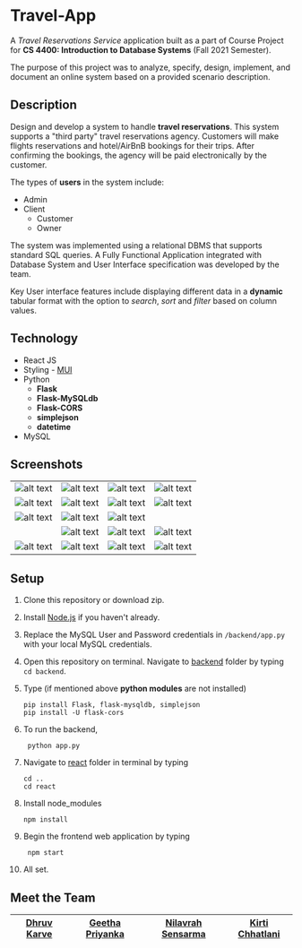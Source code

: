 # Travel-App

A *Travel Reservations Service* application built as a part of Course Project for **CS 4400: Introduction to Database Systems** (Fall 2021 Semester).  

The purpose of this project was to analyze, specify, design, implement, and document an online system based on a provided scenario description.

## Description

Design and develop a system to handle **travel reservations**. This system supports a "third party" travel reservations agency. Customers will make flights reservations and hotel/AirBnB bookings for their trips. After confirming the bookings, the agency will be paid electronically by the customer.  

The types of **users** in the system include:
* Admin
* Client
    * Customer
    * Owner

 The system was implemented using a relational DBMS that supports standard SQL queries. A Fully Functional Application integrated with Database System and User Interface specification was developed by the team.  

 Key User interface features include displaying different data in a **dynamic** tabular format with the option to *search*, *sort* and *filter* based on column values. 

 

## Technology
* React JS
* Styling - [MUI](https://mui.com/)
* Python 
   * **Flask**
   * **Flask-MySQLdb**
   * **Flask-CORS**
   * **simplejson**
   * **datetime**
* MySQL  


## Screenshots
|||||
|--|--|--|--|
|![alt text](https://github.com/karved/Travel-App/blob/main/pics/home.png)|![alt text](https://github.com/karved/Travel-App/blob/main/pics/login.png)|![alt text](https://github.com/karved/Travel-App/blob/main/pics/cacc.png)|![alt text](https://github.com/karved/Travel-App/blob/main/pics/ch.png)|
|![alt text](https://github.com/karved/Travel-App/blob/main/pics/resp.png)|![alt text](https://github.com/karved/Travel-App/blob/main/pics/vp.png)|![alt text](https://github.com/karved/Travel-App/blob/main/pics/vf.png)|![alt text](https://github.com/karved/Travel-App/blob/main/pics/bf.png)|
|![alt text](https://github.com/karved/Travel-App/blob/main/pics/oh.png)|![alt text](https://github.com/karved/Travel-App/blob/main/pics/rp.png)|![alt text](https://github.com/karved/Travel-App/blob/main/pics/orc.png)|
||![alt text](https://github.com/karved/Travel-App/blob/main/pics/ad-home.png)|![alt text](https://github.com/karved/Travel-App/blob/main/pics/rf.png)|![alt text](https://github.com/karved/Travel-App/blob/main/pics/sf.png)|
|![alt text](https://github.com/karved/Travel-App/blob/main/pics/vc.png)|![alt text](https://github.com/karved/Travel-App/blob/main/pics/vo.png)|![alt text](https://github.com/karved/Travel-App/blob/main/pics/va.png)|![alt text](https://github.com/karved/Travel-App/blob/main/pics/vair.png)|


## Setup

1. Clone this repository or download zip. 

2. Install [Node.js](https://nodejs.org/en/) if you haven't already.  

3. Replace the MySQL User and Password credentials in ```/backend/app.py``` with your local MySQL credentials.

4. Open this repository on terminal. Navigate to [backend](https://github.com/karved/Travel-App/tree/main/backend) folder by typing ```cd backend```.

5. Type (if mentioned above **python modules** are not installed)  

   ```
   pip install Flask, flask-mysqldb, simplejson
   pip install -U flask-cors
   ``` 
   
6. To run the backend,
   ```
    python app.py
   ```

7. Navigate to [react](https://github.com/karved/Travel-App/tree/main/react) folder in terminal by typing
    ```
    cd ..
    cd react
    ```
 8. Install node_modules  

    ```
    npm install 
    ```
9. Begin the frontend web application by typing  

   ```
    npm start 
   ```  

10. All set.


## Meet the Team 

|[Dhruv Karve](https://github.com/karved)|[Geetha Priyanka](https://github.com/geethapriyanka7)|[Nilavrah Sensarma](https://github.com/neilsensarma)|[Kirti Chhatlani](https://github.com/kirtichhatlani)|
|--|--|--|--|
